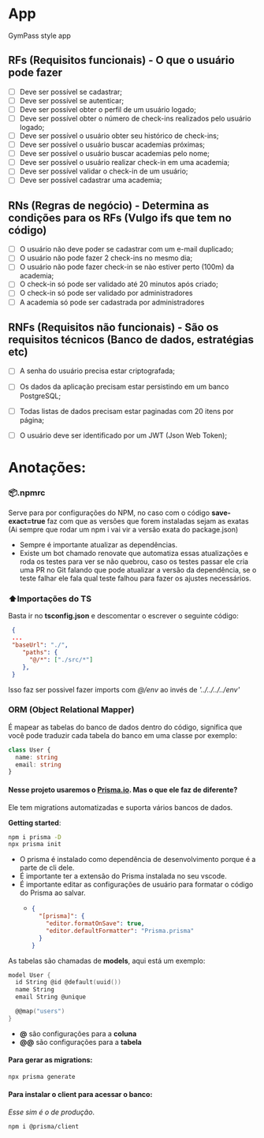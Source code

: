 # App

GymPass style app

## RFs (Requisitos funcionais) - O que o usuário pode fazer

- [ ] Deve ser possível se cadastrar;
- [ ] Deve ser possível se autenticar;
- [ ] Deve ser possível obter o perfil de um usuário logado;
- [ ] Deve ser possível obter o número de check-ins realizados pelo usuário logado;
- [ ] Deve ser possível o usuário obter seu histórico de check-ins;
- [ ] Deve ser possível o usuário buscar academias próximas;
- [ ] Deve ser possível o usuário buscar academias pelo nome;
- [ ] Deve ser possível o usuário realizar check-in em uma academia;
- [ ] Deve ser possível validar o check-in de um usuário;
- [ ] Deve ser possível cadastrar uma academia;

## RNs (Regras de negócio) - Determina as condições para os RFs (Vulgo ifs que tem no código)

- [ ] O usuário não deve poder se cadastrar com um e-mail duplicado;
- [ ] O usuário não pode fazer 2 check-ins no mesmo dia;
- [ ] O usuário não pode fazer check-in se nào estiver perto (100m) da academia;
- [ ] O check-in só pode ser validado até 20 minutos após criado;
- [ ] O check-in só pode ser validado por administradores
- [ ] A academia só pode ser cadastrada por administradores

## RNFs (Requisitos não funcionais) - São os requisitos técnicos (Banco de dados, estratégias etc)
- [ ] A senha do usuário precisa estar criptografada;
- [ ] Os dados da aplicação precisam estar persistindo em um banco PostgreSQL;
- [ ] Todas listas de dados precisam estar paginadas com 20 itens por página;
- [ ] O usuário deve ser identificado por um JWT (Json Web Token);


# Anotações:
### 📦.npmrc
Serve para por configurações do NPM, no caso com o código **save-exact=true** faz com que as versões que forem instaladas sejam as exatas (Ai sempre que rodar um npm i vai vir a versão exata do package.json)
* Sempre é importante atualizar as dependências.
* Existe um bot chamado renovate que automatiza essas atualizações e roda os testes para ver se não quebrou, caso os testes passar ele cria uma PR no Git falando que pode atualizar a versão da dependência, se o teste falhar ele fala qual teste falhou para fazer os ajustes necessários.

### ⬆️Importações do TS
Basta ir no **tsconfig.json** e descomentar o escrever o seguinte código:
```json
 {
 ...
 "baseUrl": "./",
    "paths": {
      "@/*": ["./src/*"]
    }, 
 } 
```
Isso faz ser possivel fazer imports com *@/env* ao invés de *'../../../../env'*

### ORM (Object Relational Mapper)
É mapear as tabelas do banco de dados dentro do código, significa que você pode traduzir cada tabela do banco em uma classe por exemplo:

```typescript
class User {
  name: string
  email: string
}
```

#### Nesse projeto usaremos o [Prisma.io](https://www.prisma.io/). Mas o que ele faz de diferente?
Ele tem migrations automatizadas e suporta vários bancos de dados.

**Getting started**:
```bash
npm i prisma -D
npx prisma init
```
- O prisma é instalado como dependência de desenvolvimento porque é a parte de cli dele.
- É importante ter a extensão do Prisma instalada no seu vscode.
- É importante editar as configurações de usuário para formatar o código do Prisma ao salvar.
  - ```json
    {
      "[prisma]": {
        "editor.formatOnSave": true,
        "editor.defaultFormatter": "Prisma.prisma"
      }
    }
    ```

As tabelas são chamadas de **models**, aqui está um exemplo:
```c
model User {
  id String @id @default(uuid())
  name String
  email String @unique

  @@map("users")
}
```
- **@** são configurações para a **coluna**
- **@@** são configurações para a **tabela**

#### Para gerar as migrations:
```bash
npx prisma generate
```

#### Para instalar o client para acessar o banco:
*Esse sim é o de produção*.
```bash
npm i @prisma/client
```